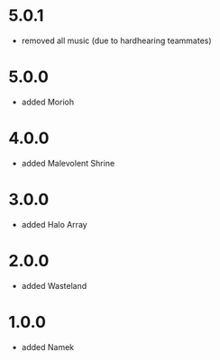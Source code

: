 # 5.0.1

- removed all music (due to hardhearing teammates)

# 5.0.0

- added Morioh

# 4.0.0

- added Malevolent Shrine

# 3.0.0

- added Halo Array

# 2.0.0

- added Wasteland

# 1.0.0

- added Namek

